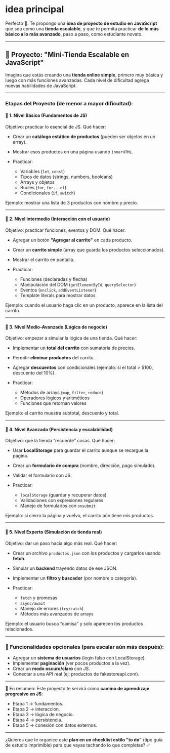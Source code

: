# idea principal

Perfecto 🚀. Te propongo una **idea de proyecto de estudio en JavaScript** que sea como una **tienda escalable**, y que te permita practicar **de lo más básico a lo más avanzado**, paso a paso, como estudiante novato.

---

## 🛒 Proyecto: "Mini-Tienda Escalable en JavaScript"

Imagina que estás creando una **tienda online simple**, primero muy básica y luego con más funciones avanzadas. Cada nivel de dificultad agrega nuevas habilidades de JavaScript.

---

### **Etapas del Proyecto (de menor a mayor dificultad):**

#### 🔹 1. Nivel Básico (Fundamentos de JS)

Objetivo: practicar lo esencial de JS.
Qué hacer:

* Crear un **catálogo estático de productos** (pueden ser objetos en un array).
* Mostrar esos productos en una página usando `innerHTML`.
* Practicar:

  * Variables (`let`, `const`)
  * Tipos de datos (strings, numbers, booleans)
  * Arrays y objetos
  * Bucles (`for`, `for...of`)
  * Condicionales (`if`, `switch`)

Ejemplo: mostrar una lista de 3 productos con nombre y precio.

---

#### 🔹 2. Nivel Intermedio (Interacción con el usuario)

Objetivo: practicar funciones, eventos y DOM.
Qué hacer:

* Agregar un botón **"Agregar al carrito"** en cada producto.
* Crear un **carrito simple** (array que guarda los productos seleccionados).
* Mostrar el carrito en pantalla.
* Practicar:

  * Funciones (declaradas y flecha)
  * Manipulación del DOM (`getElementById`, `querySelector`)
  * Eventos (`onclick`, `addEventListener`)
  * Template literals para mostrar datos

Ejemplo: cuando el usuario haga clic en un producto, aparece en la lista del carrito.

---

#### 🔹 3. Nivel Medio-Avanzado (Lógica de negocio)

Objetivo: empezar a simular la lógica de una tienda.
Qué hacer:

* Implementar un **total del carrito** con sumatoria de precios.
* Permitir **eliminar productos** del carrito.
* Agregar **descuentos** con condicionales (ejemplo: si el total > \$100, descuento del 10%).
* Practicar:

  * Métodos de arrays (`map`, `filter`, `reduce`)
  * Operadores lógicos y aritméticos
  * Funciones que retornan valores

Ejemplo: el carrito muestra subtotal, descuento y total.

---

#### 🔹 4. Nivel Avanzado (Persistencia y escalabilidad)

Objetivo: que la tienda “recuerde” cosas.
Qué hacer:

* Usar **LocalStorage** para guardar el carrito aunque se recargue la página.
* Crear un **formulario de compra** (nombre, dirección, pago simulado).
* Validar el formulario con JS.
* Practicar:

  * `localStorage` (guardar y recuperar datos)
  * Validaciones con expresiones regulares
  * Manejo de formularios con `onsubmit`

Ejemplo: si cierro la página y vuelvo, el carrito aún tiene mis productos.

---

#### 🔹 5. Nivel Experto (Simulación de tienda real)

Objetivo: dar un paso hacia algo más real.
Qué hacer:

* Crear un archivo `productos.json` con los productos y cargarlos usando **fetch**.
* Simular un **backend** trayendo datos de ese JSON.
* Implementar un **filtro y buscador** (por nombre o categoría).
* Practicar:

  * `fetch` y promesas
  * `async/await`
  * Manejo de errores (`try/catch`)
  * Métodos más avanzados de arrays

Ejemplo: el usuario busca “camisa” y solo aparecen los productos relacionados.

---

### 🚀 Funcionalidades opcionales (para escalar aún más después):

* Agregar un **sistema de usuarios** (login falso con LocalStorage).
* Implementar **paginación** (ver pocos productos a la vez).
* Crear un **modo oscuro/claro** con JS.
* Conectar a una API real (ej: productos de fakestoreapi.com).

---

📌 En resumen:
Este proyecto te servirá como **camino de aprendizaje progresivo en JS**:

* Etapa 1 → fundamentos.
* Etapa 2 → interacción.
* Etapa 3 → lógica de negocio.
* Etapa 4 → persistencia.
* Etapa 5 → conexión con datos externos.

---

¿Quieres que te organice este **plan en un checklist estilo "to do"** (tipo guía de estudio imprimible) para que vayas tachando lo que completas? ✅
